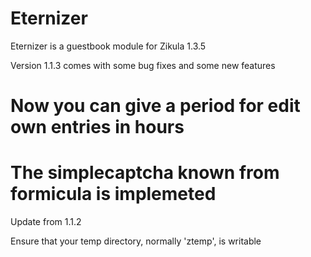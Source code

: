 Eternizer
=====

Eternizer is a guestbook module for Zikula 1.3.5

Version 1.1.3 comes with some bug fixes and some new features

# Now you can give a period for edit own entries in hours
# The simplecaptcha known from formicula is implemeted

Update from 1.1.2

Ensure that your temp directory, normally 'ztemp', is writable